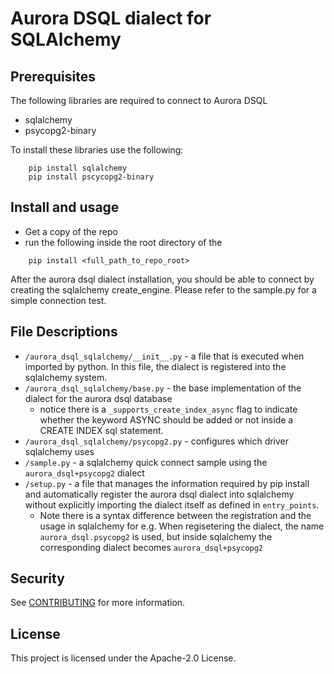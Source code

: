 # Aurora DSQL dialect for SQLAlchemy

## Prerequisites

The following libraries are required to connect to Aurora DSQL

- sqlalchemy
- psycopg2-binary

To install these libraries use the following:

```
    pip install sqlalchemy
    pip install pscycopg2-binary
```

## Install and usage

- Get a copy of the repo
- run the following inside the root directory of the

```
    pip install <full_path_to_repo_root>
```

After the aurora dsql dialect installation, you should be able to connect by creating the sqlalchemy create_engine. Please refer to the sample.py for a simple connection test.

## File Descriptions

- `/aurora_dsql_sqlalchemy/__init__.py` - a file that is executed when imported by python. In this file, the dialect is registered into the sqlalchemy system.
- `/aurora_dsql_sqlalchemy/base.py` - the base implementation of the dialect for the aurora dsql database
  - notice there is a `_supports_create_index_async` flag to indicate whether the keyword ASYNC should be added or not inside a CREATE INDEX sql statement.
- `/aurora_dsql_sqlalchemy/psycopg2.py` - configures which driver sqlalchemy uses
- `/sample.py` - a sqlalchemy quick connect sample using the `aurora_dsql+psycopg2` dialect
- `/setup.py` - a file that manages the information required by pip install and automatically register the aurora dsql dialect into sqlalchemy without explicitly importing the dialect itself as defined in `entry_points`.
  - Note there is a syntax difference between the registration and the usage in sqlalchemy for e.g.
    When regisetering the dialect, the name ` aurora_dsql.psycopg2` is used, but inside sqlalchemy the corresponding dialect becomes `aurora_dsql+psycopg2`

## Security

See [CONTRIBUTING](CONTRIBUTING.md#security-issue-notifications) for more information.

## License

This project is licensed under the Apache-2.0 License.
